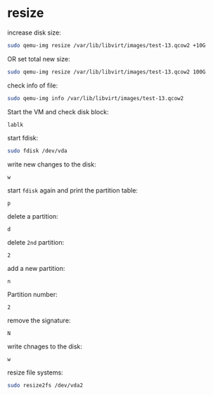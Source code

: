 # resize

increase disk size:
```bash
sudo qemu-img resize /var/lib/libvirt/images/test-13.qcow2 +10G
```

OR set total new size:
```bash
sudo qemu-img resize /var/lib/libvirt/images/test-13.qcow2 100G
```

check info of file:
```bash
sudo qemu-img info /var/lib/libvirt/images/test-13.qcow2
```

Start the VM and check disk block:
```bash
lablk
```

start fdisk:
```bash
sudo fdisk /dev/vda
```

write new changes to the disk:
```
w
```

start `fdisk` again and print the partition table:
```
p
```

delete a partition:
```
d
```

delete `2nd` partition:
```
2
```

add a new partition:
```
n
```

Partition number:
```
2
```

remove the signature:
```
N
```

write chnages to the disk:
```
w
```

resize file systems:
```bash
sudo resize2fs /dev/vda2
```
